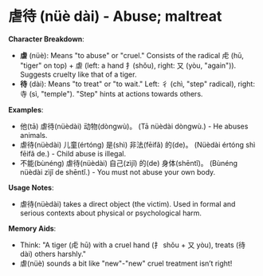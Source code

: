 # **虐待 (nüè dài) - Abuse; maltreat**

**Character Breakdown**:  
- **虐** (nüè): Means "to abuse" or "cruel." Consists of the radical 虍 (hū, "tiger" on top) + 虐 (left: a hand 扌(shǒu), right: 又 (yòu, "again")). Suggests cruelty like that of a tiger.  
- **待** (dài): Means "to treat" or "to wait." Left: 彳 (chì, "step" radical), right: 寺 (sì, "temple"). "Step" hints at actions towards others.

**Examples**:  
- 他(tā) 虐待(nüèdài) 动物(dòngwù)。 (Tā nüèdài dòngwù.) - He abuses animals.  
- 虐待(nüèdài) 儿童(értóng) 是(shì) 非法(fēifǎ) 的(de)。 (Nüèdài értóng shì fēifǎ de.) - Child abuse is illegal.  
- 不能(bùnéng) 虐待(nüèdài) 自己(zìjǐ) 的(de) 身体(shēntǐ)。 (Bùnéng nüèdài zìjǐ de shēntǐ.) - You must not abuse your own body.

**Usage Notes**:  
- 虐待(nüèdài) takes a direct object (the victim). Used in formal and serious contexts about physical or psychological harm.

**Memory Aids**:  
- Think: "A tiger (虍 hū) with a cruel hand (扌 shǒu + 又 yòu), treats (待 dài) others harshly."  
- 虐(nüè) sounds a bit like "new"-"new" cruel treatment isn’t right!